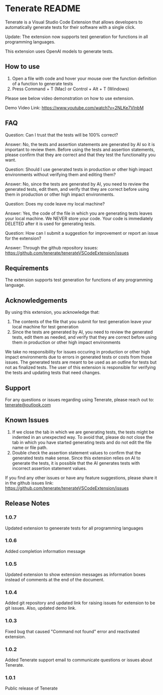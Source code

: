 # Tenerate README

Tenerate is a Visual Studio Code Extension that allows developers to automatically generate tests for their software with a single click. 

Update: The extension now supports test generation for functions in all programming languages.

This extension uses OpenAI models to generate tests.

## How to use

1. Open a file with code and hover your mouse over the function definition of a function to generate tests
3. Press Command + T (Mac) or Control + Alt + T (Windows)

Please see below video demonstration on how to use extension.

Demo Video Link: https://www.youtube.com/watch?v=2NLKe7VInbM

## FAQ

Question: Can I trust that the tests will be 100% correct?

Answer: No, the tests and assertion statements are generated by AI so it is important to review them. Before using the tests and assertion statements, please confirm that they are correct and that they test the functionality you want.

Question: Should I use generated tests in production or other high impact environments without verifying them and editing them?

Answer: No, since the tests are generated by AI, you need to review the generated tests, edit them, and verify that they are correct before using them in production or other high impact environments.

Question: Does my code leave my local machine?

Answer: Yes, the code of the file in which you are generating tests leaves your local machine. We NEVER store your code. Your code is immediately DELETED after it is used for generating tests.

Question: How can I submit a suggestion for improvement or report an issue for the extension?

Answer: Through the github repository issues: https://github.com/tenerate/tenerateVSCodeExtension/issues

## Requirements

The extension supports test generation for functions of any programming language.

## Acknowledgements

By using this extension, you acknowledge that:
1. The contents of the file that you submit for test generation leave your local machine for test generation
2. Since the tests are generated by AI, you need to review the generated tests, edit them as needed, and verify that they are correct before using them in production or other high impact environments

We take no responsibility for issues occuring in production or other high impact environments due to errors in generated tests or costs from those issues. The generated tests are meant to be used as an outline for tests but not as finalized tests. The user of this extension is responsible for verifying the tests and updating tests that need changes.

## Support
For any questions or issues regarding using Tenerate, please reach out to: tenerate@outlook.com

## Known Issues

1. If we close the tab in which we are generating tests, the tests might be indented in an unexpected way. To avoid that, please do not close the tab in which you have started generating tests and do not edit the file name or file path.
2. Double check the assertion statement values to confirm that the generated tests make sense. Since this extension relies on AI to generate the tests, it is possible that the AI generates tests with incorrect assertion statement values.

If you find any other issues or have any feature suggestions, please share it in the github issues link: https://github.com/tenerate/tenerateVSCodeExtension/issues

## Release Notes

### 1.0.7

Updated extension to geneerate tests for all programming languages

### 1.0.6

Added completion information message

### 1.0.5

Updated extension to show extension messages as information boxes instead of comments at the end of the document.

### 1.0.4

Added git repository and updated link for raising issues for extension to be git issues. Also, updated demo link.

### 1.0.3

Fixed bug that caused "Command not found" error and reactivated extension.

### 1.0.2

Added Tenerate support email to communicate questions or issues about Tenerate.

### 1.0.1

Public release of Tenerate